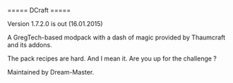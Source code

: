 ===== DCraft =====

Version 1.7.2.0 is out (16.01.2015)

A GregTech-based modpack with a dash of magic provided by Thaumcraft and its addons.

The pack recipes are hard. And I mean it. Are you up for the challenge ?

Maintained by Dream-Master.
